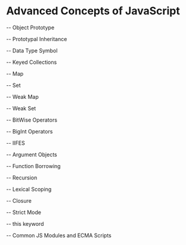 # Advanced Concepts of JavaScript

-- Object Prototype

-- Prototypal Inheritance

-- Data Type Symbol

-- Keyed Collections

-- Map

-- Set

-- Weak Map

-- Weak Set

-- BitWise Operators

-- BigInt Operators

-- IIFES

-- Argument Objects

-- Function Borrowing

-- Recursion

-- Lexical Scoping

-- Closure

-- Strict Mode

-- this keyword

-- Common JS Modules and ECMA Scripts
